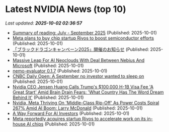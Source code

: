 # Latest NVIDIA News (top 10)
_Last updated: **2025-10-02 02:36:57**_

- [Summary of reading: July - September 2025](https://eli.thegreenplace.net/2025/summary-of-reading-july-september-2025/) (Published: 2025-10-01)
- [Meta plans to buy chip startup Rivos to boost semiconductor efforts](https://economictimes.indiatimes.com/tech/technology/meta-plans-to-buy-chip-startup-rivos-to-boost-semiconductor-efforts/articleshow/124246056.cms) (Published: 2025-10-01)
- [「ブラックドラゴンキャンペーン2025」開催のお知らせ](https://prtimes.jp/main/html/rd/p/000000016.000019489.html) (Published: 2025-10-01)
- [Massive Leap For AI Neoclouds With Deal Between Nebius And Microsoft](https://www.forbes.com/sites/tiriasresearch/2025/09/30/massive-leap-for-ai-neoclouds-with-deal-between-nebius-and-microsoft/) (Published: 2025-10-01)
- [nemo-evaluator 0.1.7](https://pypi.org/project/nemo-evaluator/0.1.7/) (Published: 2025-10-01)
- [CNBC Daily Open: A September no investor wanted to sleep on](https://www.cnbc.com/2025/10/01/cnbc-daily-open-a-september-no-investor-wanted-to-sleep-on.html) (Published: 2025-10-01)
- [Nvidia CEO Jensen Huang Calls Trump's $100,000 H-1B Visa Fee 'A Great Start' Amid Brain Drain Fears: 'What Country Has The Word Dream Behind It'](https://biztoc.com/x/3b7438ababf08450) (Published: 2025-10-01)
- [Nvidia, Meta Thriving On 'Middle-Class Rip-Off' As Power Costs Spiral 267% Amid AI Boom: Larry McDonald](https://biztoc.com/x/fb4651238a8af526) (Published: 2025-10-01)
- [A Way Forward For AI Investors](https://www.forbes.com/sites/johnwerner/2025/09/30/a-way-forward-for-ai-investors/) (Published: 2025-10-01)
- [Meta reportedly acquires startup Rivos to accelerate work on its in-house AI chips](https://siliconangle.com/2025/09/30/meta-reportedly-acquires-startup-rivos-accelerate-work-house-ai-chips/) (Published: 2025-10-01)
